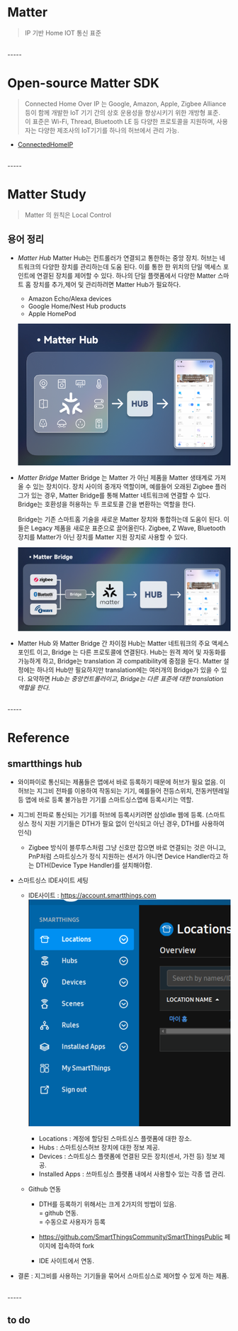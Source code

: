 Matter 
=====

> IP 기반 Home IOT 통신 표준

<br/>
-----

# Open-source Matter SDK
  
> Connected Home Over IP 는 Google, Amazon, Apple, Zigbee Alliance 등이 함께 개발한 IoT 기기 간의 상호 운용성을 향상시키기 위한 개방형 표준.  
> 이 표준은 Wi-Fi, Thread, Bluetooth LE 등 다양한 프로토콜을 지원하며, 사용자는 다양한 제조사의 IoT기기를 하나의 허브에서 관리 가능.
  
 - [ConnectedHomeIP](https://github.com/project-chip/connectedhomeip) 
  
<br/>
-----

# Matter Study
> Matter 의 원칙은 Local Control

## 용어 정리

 - *Matter Hub* 
   Matter Hub는 컨트롤러가 연결되고 통한하는 중앙 장치. 
   허브는 네트워크의 다양한 장치를 관리하는데 도움 된다. 
   이를 통한 한 위치의 단일 액세스 포인트에 연결된 장치를 제어할 수 있다. 
   하나의 단일 플랫폼에서 다양한 Matter 스마트 홈 장치를 추가,제어 및 관리하려면 Matter Hub가 필요하다.
   * Amazon Echo/Alexa devices
   * Google Home/Nest Hub products
   * Apple HomePod

   ![](./image/MATTER-02.png)

 - *Matter Bridge* 
   Matter Bridge 는 Matter 가 아닌 제품을 Matter 생태계로 가져올 수 있는 장치이다.
   장치 사이의 중개자 역할이며, 예를들어 오래된 Zigbee 플러그가 있는 경우, Matter Bridge를 통해
   Matter 네트워크에 연결할 수 있다. Bridge는 호환성을 허용하는 두 프로토콜 간을 변환하는 역할을 한다.

   Bridge는 기존 스마트홈 기술을 새로운 Matter 장치와 통합하는데 도움이 된다. 
   이들은 Legacy 제품을 새로운 표준으로 끌어올린다. 
   Zigbee, Z Wave, Bluetooth 장치를 Matter가 아닌 장치를 Matter 지원 장치로 사용할 수 있다. 

   ![](./image/MATTER-03.png)

 - Matter Hub 와 Matter Bridge 간 차이점
   Hub는 Matter 네트워크의 주요 액세스 포인트 이고, Bridge 는 다른 프로토콜에 연결된다. 
   Hub는 원격 제어 및 자동화를 가능하게 하고, Bridge는 translation 과 compatibility에 중점을 둔다.
   Matter 설정에는 하나의 Hub만 필요하지만 translation에는 여러개의 Bridge가 있을 수 있다. 
   요약하면 *Hub는 중앙컨트롤러이고, Bridge는 다른 표준에 대한 translation 역할을 한다.*

<br/>
-----

# Reference
## smartthings hub
  * 와이파이로 통신되는 제품들은 앱에서 바로 등록하기 때문에 허브가 필요 없음. 이 허브는 지그비 전파를 이용하여 작동되는 기기, 예를들어 전등스위치, 전동커텐레일 등 앱에 바로 등록 불가능한 기기를 스마트싱스앱에 등록시키는 역할.

  * 지그비 전파로 통신되는 기기를 허브에 등록시키려면 삼성Idle 웹에 등록. (스마트싱스 정식 지원 기기들은 DTH가 필요 없이 인식되고 아닌 경우, DTH를 사용하여 인식)
    - Zigbee 방식이 블루투스처럼 그냥 신호만 잡으면 바로 연결되는 것은 아니고, PnP처럼 스마트싱스가 정식 지원하는 센서가 아니면 Device Handler라고 하는 DTH(Device Type Handler)를 설치해야함. 

  * 스마트싱스 IDE사이트 세팅
    - IDE사이트 : https://account.smartthings.com  
		![](./image/MATTER-01.png)  
		+ Locations : 계정에 할당된 스마트싱스 플랫폼에 대한 장소.
		+ Hubs : 스마트싱스허브 장치에 대한 정보 제공.
		+ Devices : 스마트싱스 플랫폼에 연결된 모든 장치(센서, 가전 등) 정보 제공.
		+ Installed Apps : 쓰마트싱스 플랫폼 내에서 사용할수 있는 각종 앱 관리.
  
    - Github 연동  
        + DTH를 등록하기 위해서는 크게 2가지의 방법이 있음.   
		  = github 연동.  
		  = 수동으로 사용자가 등록  
  
	    + https://github.com/SmartThingsCommunity/SmartThingsPublic 페이지에 접속하여 fork  
	    + IDE 사이트에서 연동.   


  * 결론 : 지그비를 사용하는 기기들을 묶어서 스마트싱스로 제어할 수 있게 하는 제품.

<br/>
-----

## to do
